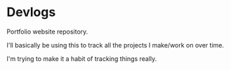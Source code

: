 # Devlogs

Portfolio website repository.

I'll basically be using this to track all the projects I make/work on over time. 

I'm trying to make it a habit of tracking things really.
